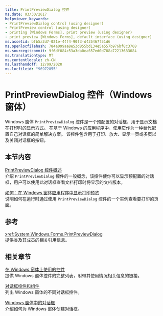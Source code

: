 ```yaml
---
title: PrintPreviewDialog 控件
ms.date: 03/30/2017
helpviewer_keywords:
- PrintPreviewDialog control (using designer)
- PrintPreview control (using designer)
- printing [Windows Forms], print preview (using designer)
- print preview [Windows Forms], default interface (using designer)
ms.assetid: bfb5a3d7-021e-44f4-90f3-d435467f51d6
ms.openlocfilehash: 784a099aa8e53d855bd134e5a557b976bf8c3708
ms.sourcegitcommit: 9f6df084c53a3da0ea657ed0d708a72213683084
ms.translationtype: MT
ms.contentlocale: zh-CN
ms.lasthandoff: 12/09/2020
ms.locfileid: "96972855"
---
```

# <a name="printpreviewdialog-control-windows-forms"></a>PrintPreviewDialog 控件（Windows 窗体）
Windows 窗体 `PrintPreviewDialog` 控件是一个预配置的对话框，用于显示文档在打印时的显示方式。 在基于 Windows 的应用程序中，使用它作为一种替代配置自己对话框的简单解决方案。 该控件包含用于打印、放大、显示一页或多页以及关闭对话框的按钮。  
  
## <a name="in-this-section"></a>本节内容  
 [PrintPreviewDialog 控件概述](printpreviewdialog-control-overview-windows-forms.md)  
 介绍 `PrintPreviewDialog` 控件的一般概念，该控件使你可以显示预配置的对话框，用户可以使用此对话框查看文档打印时将显示的文档版本。  
  
 [如何：在 Windows 窗体应用程序中显示打印预览](how-to-display-print-preview-in-windows-forms-applications.md)  
 说明如何在运行时通过使用 `PrintPreviewDialog` 控件的一个实例查看要打印的页面。  
  
## <a name="reference"></a>参考  
 <xref:System.Windows.Forms.PrintPreviewDialog>  
 提供类及其成员的相关引用信息。  
  
## <a name="related-sections"></a>相关章节  
 [在 Windows 窗体上使用的控件](controls-to-use-on-windows-forms.md)  
 提供 Windows 窗体控件的完整列表，附带其使用情况相关信息的链接。  
  
 [对话框控件和组件](dialog-box-controls-and-components-windows-forms.md)  
 列出 Windows 窗体的不同对话框控件。  
  
 [Windows 窗体中的对话框](../dialog-boxes-in-windows-forms.md)  
 介绍如何为 Windows 窗体创建对话框。
